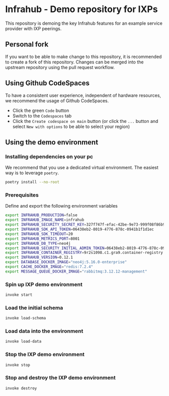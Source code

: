 # Infrahub - Demo repository for IXPs

This repository is demoing the key Infrahub features for an example service provider with IXP peerings.

## Personal fork

If you want to be able to make change to this repository, it is recommended to create a fork of this repository.
Changes can be merged into the upstream repository using the pull request workflow.

## Using Github CodeSpaces

To have a consistent user experience, independent of hardware resources, we recommend the usage of Github CodeSpaces.

- Click the green `Code` button
- Switch to the `Codespaces` tab
- Click the `Create codespace on main` button (or click the `...` button and select `New with options` to be able to select your region)

## Using the demo environment

### Installing dependencies on your pc

We recommend that you use a dedicated virtual environment.
The easiest way is to leverage `poetry`.

```sh
poetry install --no-root
```

### Prerequisites

Define and export the following environment variables
```bash
export INFRAHUB_PRODUCTION=false
export INFRAHUB_IMAGE_NAME=infrahub
export INFRAHUB_SECURITY_SECRET_KEY=327f747f-efac-42be-9e73-999f08f86b92
export INFRAHUB_SDK_API_TOKEN=06438eb2-8019-4776-878c-0941b1f1d1ec
export INFRAHUB_SDK_TIMEOUT=20
export INFRAHUB_METRICS_PORT=8001
export INFRAHUB_DB_TYPE=neo4j
export INFRAHUB_SECURITY_INITIAL_ADMIN_TOKEN=06438eb2-8019-4776-878c-0941b1f1d1ec
export INFRAHUB_CONTAINER_REGISTRY=9r2s1098.c1.gra9.container-registry.ovh.net
export INFRAHUB_VERSION=0.12.1
export DATABASE_DOCKER_IMAGE="neo4j:5.16.0-enterprise"
export CACHE_DOCKER_IMAGE="redis:7.2.4"
export MESSAGE_QUEUE_DOCKER_IMAGE="rabbitmq:3.12.12-management"
```

### Spin up IXP demo environment

```sh
invoke start
```

### Load the initial schema

```sh
invoke load-schema
```

### Load data into the environment

```sh
invoke load-data
```

### Stop the IXP demo environment

```sh
invoke stop
```

### Stop and destroy the IXP demo environment

```sh
invoke destroy
```
